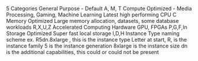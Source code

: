 5 Categories
	General Purpose - Default
		A, M, T
	Compute Optimized - Media Processing, Gaming, Machine Learning
		Latest high performing CPU
			C
	Memory Optimized
		Large memory allocation, datasets, some database workloads
			R,X,U,Z
	Accelerated Computing
		Hardware GPU, FPGAs
			P,G,F,In
	Storage Optimized
		Super fast local storage
			I,D,H
Instance Type naming scheme
	ex. R5dn.8xlarge , this is the instance type
		Letter at start, R, is the instance family
		5 is the instance generation
		8xlarge is the instance size
		dn is the additional capabilities, this could or could not be present